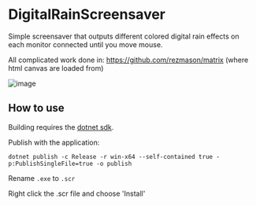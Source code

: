 # DigitalRainScreensaver

Simple screensaver that outputs different colored digital rain effects on each monitor connected until you move mouse.

All complicated work done in: https://github.com/rezmason/matrix (where html canvas are loaded from)

![image](https://github.com/user-attachments/assets/5db5981f-7205-42d1-afb7-0b3946d53e48)

## How to use

Building requires the [dotnet sdk](https://dotnet.microsoft.com/en-us/download).

Publish with the application:
```
dotnet publish -c Release -r win-x64 --self-contained true -p:PublishSingleFile=true -o publish
```

Rename `.exe` to `.scr`

Right click the .scr file and choose 'Install'
